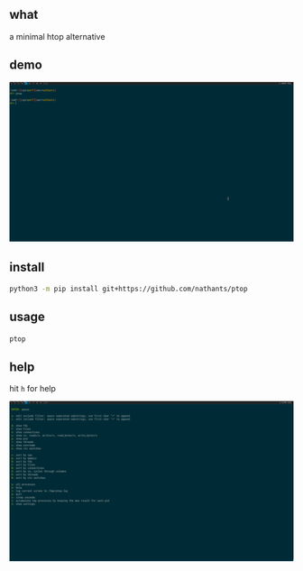 ## what

a minimal htop alternative

## demo

![demo](https://github.com/nathants/ptop/raw/master/demo.gif)

## install

```bash
python3 -m pip install git+https://github.com/nathants/ptop
```

## usage

```bash
ptop
```

## help

hit `h` for help

![help](https://github.com/nathants/ptop/raw/master/help.png)
